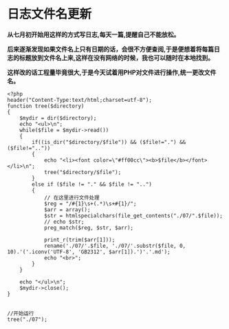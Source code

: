 # 日志文件名更新 #

**从七月初开始用这样的方式写日志,每天一篇,提醒自己不能放松。**

**后来逐渐发现如果文件名上只有日期的话，会很不方便查阅,于是便想着将每篇日志的标题放到文件名上来,这样在没有网络的时候，我也可以随时在本地找到。**

**这样改的话工程量毕竟很大,于是今天试着用PHP对文件进行操作,统一更改文件名。**


	<?php  
	header("Content-Type:text/html;charset=utf-8");
	function tree($directory)
	{
	    $mydir = dir($directory);
	    echo "<ul>\n";
	    while($file = $mydir->read())
	    {
	        if((is_dir("$directory/$file")) && ($file!=".") && ($file!=".."))
	        {
	            echo "<li><font color=\"#ff00cc\"><b>$file</b></font></li>\n";
	            tree("$directory/$file");
	        }
	        else if ($file != "." && $file != "..")
	        {
		        // 在这里进行文件处理
		        $reg = "/#{1}\s+(.*)\s+#{1}/";
		        $arr = array();
		        $str = htmlspecialchars(file_get_contents("./07/".$file));
		        // echo $str;
		        preg_match($reg, $str, $arr);
	
		        print_r(trim($arr[1]));
		       	rename('./07/'.$file, './07/'.substr($file, 0, 10).'('.iconv('UTF-8', 'GB2312', $arr[1]).')'.'.md');
		        echo "<br>";
		    }
	    }
	
	    echo "</ul>\n";
	    $mydir->close();
	}
	
	
	//开始运行
	tree("./07");



